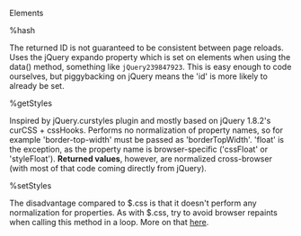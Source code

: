 Elements


%hash

The returned ID is not guaranteed to be consistent between page reloads. Uses
the jQuery expando property which is set on elements when using the data()
method, something like `jQuery239847923`.  This is easy enough to code
ourselves, but piggybacking on jQuery means the 'id' is more likely to already
be set.


%getStyles

Inspired by jQuery.curstyles plugin and mostly based on jQuery 1.8.2's curCSS +
cssHooks. Performs no normalization of property names, so for example
'border-top-width' must be passed as 'borderTopWidth'.  'float' is the
exception, as the property name is browser-specific ('cssFloat' or
'styleFloat'). **Returned values**, however, are normalized cross-browser (with
most of that code coming directly from jQuery).


%setStyles

The disadvantage compared to $.css is that it doesn't perform any
normalization for properties. As with $.css, try to avoid browser repaints
when calling this method in a loop. More on that
[here](http://calendar.perfplanet.com/2009/rendering-repaint-reflow-relayout-restyle/). 

